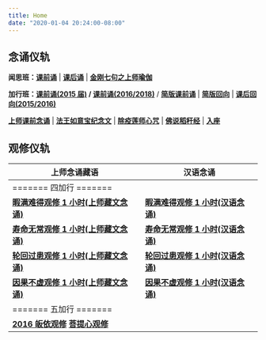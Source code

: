 ```yaml
---
title: Home
date: "2020-01-04 20:24:00-08:00"
---
```


## 念诵仪轨

**闻思班：[课前诵](https://hdvblob.blob.core.windows.net/hdv/videos/%E8%AF%BE%E5%89%8D%E5%BF%B5%E8%AF%B5.mp4)** | **[课后诵](https://hdvblob.blob.core.windows.net/hdv/videos/%E9%97%BB%E6%80%9D%E7%8F%AD%E8%AF%BE%E5%90%8E%E8%AF%B5.mp4)** | **[金刚七句之上师瑜伽](https://1drv.ms/v/s!AipwG4OYfZ5EpxKSzOXJj3UJ4C77?e=vS6aJ2)**

**加行班：[课前诵(2015 届)](https://hdvblob.blob.core.windows.net/hdv/videos/2015%E5%8A%A0%E8%A1%8C%E7%8F%AD%E8%AF%BE%E5%89%8D%E5%BF%B5%E8%AF%B5.mp4) / [课前诵(2016/2018)](https://hdvblob.blob.core.windows.net/hdv/videos/2018%E5%8A%A0%E8%A1%8C%E7%8F%AD%E8%AF%BE%E5%89%8D%E5%BF%B5%E8%AF%B5.mp4)** / **[简版课前诵](https://hdvblob.blob.core.windows.net/hdv/videos/%E5%8A%A0%E8%A1%8C%E7%8F%AD%E7%AE%80%E7%89%88%E8%AF%BE%E5%89%8D%E5%BF%B5%E8%AF%B5.mp4)** | **[简版回向](https://hdvblob.blob.core.windows.net/hdv/videos/%E5%9B%9E%E5%90%91(2021%E7%89%88).mp4)** | **[课后回向(2015/2016)](https://hdvblob.blob.core.windows.net/hdv/videos/2015%E8%AF%BE%E5%90%8E%E5%9B%9E%E5%90%91.mp4)**

**[上师课前念诵](https://hdvblob.blob.core.windows.net/hdv/videos/%E4%B8%8A%E5%B8%88%E8%AF%BE%E5%89%8D%E5%BF%B5%E8%AF%B5.mp4)** | **[法王如意宝纪念文](/f/up/img_4578.png)** | **[除疫莲师心咒](https://hdvblob.blob.core.windows.net/hdv/videos/%E9%99%A4%E7%96%AB%E8%8E%B2%E5%B8%88.mp4)** | **[佛说稻秆经](/pages/fsdgj/)** | **[入座](https://www.youtube.com/watch?v=qsYzkp9gCaA&list=PL7aUyQTIJqAjS5nIe9yN7iRuTth5Xgbhf&index=2)**

## 观修仪轨

| 上师念诵藏语                                                                                                                                            | 汉语念诵                                                                                                                 |
| ------------------------------------------------------------------------------------------------------------------------------------------------------- | ------------------------------------------------------------------------------------------------------------------------ |
| ======= 四加行 =======                                                                                                                                  |
| **[暇满难得观修 1 小时(上师藏文念诵)](https://1drv.ms/v/s!AipwG4OYfZ5Elhka9NXtXGEIN9Bv?e=wB0R9S)**                            | **[暇满难得观修 1 小时(汉语念诵)](https://1drv.ms/v/s!AipwG4OYfZ5ElhfyTkytDn3Sth_n?e=1wA8aD)** |
| **[寿命无常观修 1 小时(上师藏文念诵)](https://1drv.ms/v/s!AipwG4OYfZ5ElhqHaIuY5P-Ambsq?e=nWr0fu)**                            | **[寿命无常观修 1 小时(汉语念诵)](https://1drv.ms/v/s!AipwG4OYfZ5ElhhZjl0RfWeLAXQj?e=LKI2Fi)** |
| **[轮回过患观修 1 小时(上师藏文念诵)](https://1drv.ms/v/s!AipwG4OYfZ5Elhyu5qp6ErIDNKk5?e=XBceTm)**                            | **[轮回过患观修 1 小时(汉语念诵)](https://1drv.ms/v/s!AipwG4OYfZ5ElhbFhNP_z-qfFFnl?e=4r4zno)** |
| **[因果不虚观修 1 小时(上师藏文念诵)](https://1drv.ms/v/s!AipwG4OYfZ5ElhuYUFBcRKc1z-8e?e=U7ubdN)**                            | **[因果不虚观修 1 小时(汉语念诵)](https://1drv.ms/v/s!AipwG4OYfZ5ElhVolmFIk6nmB58x?e=yacmvk)** |
| ======= 五加行 =======                                                                                                                                  |
| **[2016 皈依观修](https://youtu.be/Sl73AkewsRA)** **[菩提心观修](https://1drv.ms/v/s!AipwG4OYfZ5EpxTndEMiPgB1Zo9w)** |
